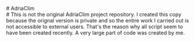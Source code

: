 \# AdriaClim                             
\# This is not the original AdriaClim project repository. I created this copy because the orignal version is private and so the entire work I carried out is not accessible to external users. That's the reason why all script seem to have been created recently. A very large part of code was created by me. 
